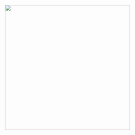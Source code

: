 <p align="center">  
  <img src="https://user-images.githubusercontent.com/62854582/164976386-c93f5e1d-c641-4f87-b5c2-56dfcdc150f7.png" width="400"/>  
</p>
